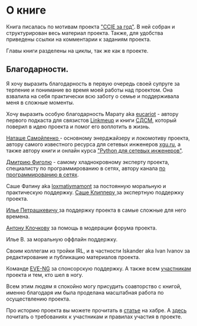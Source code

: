 # О книге

Книга писалась по мотивам проекта ["CCIE за год"](http://ccie.linkmeup.ru/about_project/). В ней собран и структурирован весь материал проекта. Также, для удобства приведены ссылки на комментарии к заданиям проекта.

Главы книги разделены на циклы, так же как в проекте. 

## Благодарности.

Я хочу выразить благодарность в первую очередь своей супруге за терпение и понимание во время моей работы над проектом. Она взвалила на себя практически всю заботу о семье и поддерживала меня в сложные моменты. 

Хочу выразить особую благодарность Марату aka [eucariot](https://www.linkedin.com/in/marat-sibgatulin/) - автору первого подкаста для связистов [Linkmeup](https://linkmeup.ru/) и книги [СДСМ](https://linkmeup.gitbook.io/sdsm/), который поверил в идею проекта и помог его воплотить в жизнь.

[Наташе Самойленко ](https://www.linkedin.com/in/nsamoylenko/)- основному энерджайзеру и локомотиву проекта, автору самого известного ресурса для сетевых инженеров [xgu.ru](http://xgu.ru), а также автору книги и онлайн курса ["Python для сетевых инженеров"](https://natenka.github.io/). 

[Дмитрию Фиголю](https://www.linkedin.com/in/dmfigol/) - самому хладнокровному эксперту проекта, специалисту по программированию в сетях, автору канала [по программированию в сетях](https://www.youtube.com/channel/UCS8yWZCX-fdxft8yFAffZCg/featured). 

Саше Фатину aka [loxmatiymamont](https://www.linkedin.com/in/loxmatiymamont/) за постоянную моральную и практическую поддержку. [Саше Клипперу ](https://www.linkedin.com/in/alex-clipper-93a2533/)за экспертную поддержку проекта.

[Илье Петрашкевичу ](https://www.linkedin.com/in/ipetrashkevich/)за поддержку проекта в самые сложные для него времена. 

[Антону Клочкову](https://www.linkedin.com/in/anton-klochkov/) за помощь в модерации форума проекта. 

Илье В. за моральную оффлайн поддержку.

Своим коллегам из тройки IRL, и в частности Iskander aka Ivan Ivanov за редактирование и публикацию материалов проекта.

Команде [EVE-NG](http://www.eve-ng.net/) за спонсорскую поддержку. А также всем [участникам ](http://ccie.linkmeup.ru/opg/)проекта и тем, кто шел в ногу.  

Всем этим людям я спокойно могу присудить соавторство с книгой, именно благодаря им была проделана масштабная работа по осуществлению проекта.

Про историю проекта вы можете прочитать в [статье](https://habr.com/post/347704/) на хабре. А [здесь](http://ccie.linkmeup.ru/to-be-or-not-to-be/) почитать о требованиях к участникам и правилах участия в проекте. 

## 





